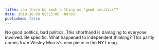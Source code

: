 ```yaml
---
title: can there be such a thing as "good politics"?
date: 2018-10-08 08:15:00 -04:00
published: false
---
```


No good politics, bad politics. This shorthand is damaging to everyone involved. Be specific. What happened to independent thinking? This partly comes from Wesley Morris's new piece in the NYT mag.